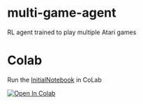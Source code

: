 # multi-game-agent
RL agent trained to play multiple Atari games

# Colab
Run the [InitialNotebook](src/InitialNotebook.ipynb) in CoLab

[![Open In Colab](https://colab.research.google.com/assets/colab-badge.svg)](https://colab.research.google.com/github/rl-game-training/multi-game-agent/blob/main/src/InitialNotebook.ipynb)
